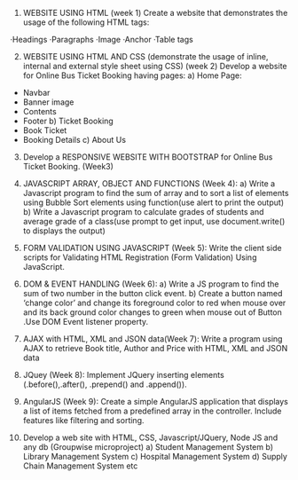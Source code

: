1. WEBSITE USING HTML (week 1)
Create a website that demonstrates the usage of the following HTML tags:

  ·Headings
  ·Paragraphs
  ·Image
  ·Anchor
  ·Table tags

2. WEBSITE USING HTML AND CSS (demonstrate the usage of inline, internal and external style sheet using CSS) (week 2)
Develop a website for Online Bus Ticket Booking having pages:
a) Home Page:
  - Navbar
  - Banner image
  - Contents
  - Footer
b) Ticket Booking
  - Book Ticket
  - Booking Details
c) About Us

3. Develop a RESPONSIVE WEBSITE WITH BOOTSTRAP for Online Bus Ticket Booking. (Week3)
   
4. JAVASCRIPT ARRAY, OBJECT AND FUNCTIONS (Week 4): 
  a) Write a Javascript program to find the sum of array and to sort a list of elements using Bubble Sort elements using function(use alert to print the output)
  b) Write a Javascript program to calculate grades of students and average grade of a class(use prompt to get input, use document.write() to displays the output)

5. FORM VALIDATION USING JAVASCRIPT (Week 5): 
  Write the client side scripts for Validating HTML Registration (Form Validation) Using JavaScript.

6. DOM &amp; EVENT HANDLING (Week 6): 
  a) Write a JS program to find the sum of two number in the button click event.
  b) Create a button named ‘change color’ and change its foreground color to red when mouse over and its back ground color changes to green when mouse out of Button .Use DOM Event           listener property.

7. AJAX with HTML, XML and JSON data(Week 7):
  Write a program using AJAX to retrieve Book title, Author and Price with HTML, XML and JSON data

8. JQuey (Week 8):
  Implement JQuery inserting elements (.before(),.after(), .prepend() and .append()).

9. AngularJS (Week 9):
  Create a simple AngularJS application that displays a list of items fetched from a predefined array in the controller. Include features like filtering and sorting.

10. Develop a web site with HTML, CSS, Javascript/JQuery, Node JS and any db (Groupwise microproject)
  a) Student Management System
  b) Library Management System
  c) Hospital Management System
  d) Supply Chain Management System etc
